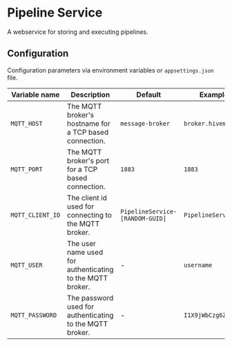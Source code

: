 # Pipeline Service

A webservice for storing and executing pipelines.

## Configuration

Configuration parameters via environment variables or `appsettings.json` file.

| Variable name | Description | Default | Example |
| ------ | ------ | ------ | ------ |
| `MQTT_HOST` | The MQTT broker's hostname for a TCP based connection. | `message-broker` | `broker.hivemq.com` |
| `MQTT_PORT` | The MQTT broker's port for a TCP based connection. | `1883` | `1883` |
| `MQTT_CLIENT_ID` | The client id used for connecting to the MQTT broker. | `PipelineService-[RANDOM-GUID]` | `PipelineService_1` |
| `MQTT_USER` | The user name used for authenticating to the MQTT broker. | - | `username` |
| `MQTT_PASSWORD` | The password used for authenticating to the MQTT broker. | - | `I1X9jWbCzg6Z` |